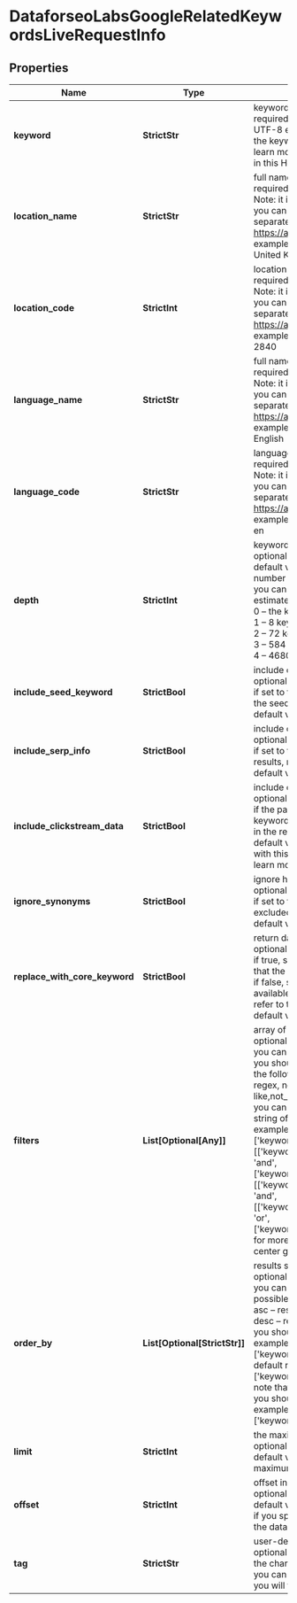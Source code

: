 # DataforseoLabsGoogleRelatedKeywordsLiveRequestInfo


## Properties

| Name | Type | Description | Notes |
|------------ | ------------- | ------------- | -------------|
**keyword** | **StrictStr** | keyword<br>required field<br>UTF-8 encoding<br>the keywords will be converted to lowercase format<br>learn more about rules and limitations of keyword and keywords fields in DataForSEO APIs in this Help Center article |[optional]|
**location_name** | **StrictStr** | full name of the location<br>required field if you don’t specify location_code<br>Note: it is required to specify either location_name or location_code<br>you can receive the list of available locations with their location_name by making a separate request to the<br>https://api.dataforseo.com/v3/dataforseo_labs/locations_and_languages<br>example:<br>United Kingdom |[optional]|
**location_code** | **StrictInt** | location code<br>required field if you don’t specify location_name<br>Note: it is required to specify either location_name or location_code<br>you can receive the list of available locations with their location_code by making a separate request to the<br>https://api.dataforseo.com/v3/dataforseo_labs/locations_and_languages<br>example:<br>2840 |[optional]|
**language_name** | **StrictStr** | full name of the language<br>required field if you don’t specify language_code<br>Note: it is required to specify either language_name or language_code<br>you can receive the list of available locations with their language_name by making a separate request to the<br>https://api.dataforseo.com/v3/dataforseo_labs/locations_and_languages<br>example:<br>English |[optional]|
**language_code** | **StrictStr** | language code<br>required field if you don’t specify language_name<br>Note: it is required to specify either language_name or language_code<br>you can receive the list of available locations with their language_code by making a separate request to the<br>https://api.dataforseo.com/v3/dataforseo_labs/locations_and_languages<br>example:<br>en |[optional]|
**depth** | **StrictInt** | keyword search depth<br>optional field<br>default value: 1<br>number of the returned results depends on the value you set in this field<br>you can specify a level from 0 to 4<br>estimated number of keywords for each level (maximum):<br>0 – the keyword set in the keyword field<br>1 – 8 keywords<br>2 – 72 keywords<br>3 – 584 keywords<br>4 – 4680 keywords |[optional]|
**include_seed_keyword** | **StrictBool** | include data for the seed keyword<br>optional field<br>if set to true, data for the seed keyword specified in the keyword field will be provided in the seed_keyword_data array of the response<br>default value: false |[optional]|
**include_serp_info** | **StrictBool** | include data from SERP for each keyword<br>optional field<br>if set to true, we will return a serp_info array containing SERP data (number of search results, relevant URL, and SERP features) for every keyword in the response<br>default value: false |[optional]|
**include_clickstream_data** | **StrictBool** | include or exclude data from clickstream-based metrics in the result<br>optional field<br>if the parameter is set to true, you will receive clickstream_keyword_info, keyword_info_normalized_with_clickstream, and keyword_info_normalized_with_bing fields in the response<br>default value: false<br>with this parameter enabled, you will be charged double the price for the request<br>learn more about how clickstream-based metrics are calculated in this help center article |[optional]|
**ignore_synonyms** | **StrictBool** | ignore highly similar keywords<br>optional field<br>if set to true only core keywords will be returned, all highly similar keywords will be excluded;<br>default value: false |[optional]|
**replace_with_core_keyword** | **StrictBool** | return data for core keyword<br>optional field<br>if true, serp_info and related_keywords will be returned for the main keyword in the group that the specified keyword belongs to;<br>if false, serp_info and related_keywords will be returned for the specified keyword (if available);<br>refer to this help center article for more details;<br>default value: false |[optional]|
**filters** | **List[Optional[Any]]** | array of results filtering parameters<br>optional field<br>you can add several filters at once (8 filters maximum)<br>you should set a logical operator and, or between the conditions<br>the following operators are supported:<br>regex, not_regex, <, <=, >, >=, =, <>, in, not_in, match, not_match, ilike, not_ilike, like,not_like<br>you can use the % operator with like and not_like, as well as ilike and not_ilike to match any string of zero or more characters<br>example:<br>['keyword_data.keyword_info.search_volume','>',0]<br>[['keyword_info.search_volume','in',[0,1000]],<br>'and',<br>['keyword_data.keyword_info.competition_level','=','LOW']]<br>[['keyword_data.keyword_info.search_volume','>',100],<br>'and',<br>[['keyword_data.keyword_info.cpc','<',0.5],<br>'or',<br>['keyword_info.high_top_of_page_bid','<=',0.5]]]<br>for more information about filters, please refer to Dataforseo Labs – Filters or this help center guide |[optional]|
**order_by** | **List[Optional[StrictStr]]** | results sorting rules<br>optional field<br>you can use the same values as in the filters array to sort the results<br>possible sorting types:<br>asc – results will be sorted in the ascending order<br>desc – results will be sorted in the descending order<br>you should use a comma to set up a sorting type<br>example:<br>['keyword_data.keyword_info.competition,desc']<br>default rule:<br>['keyword_data.keyword_info.search_volume,desc']<br>note that you can set no more than three sorting rules in a single request<br>you should use a comma to separate several sorting rules<br>example:<br>['keyword_data.keyword_info.search_volume,desc','keyword_data.keyword_info.cpc,desc'] |[optional]|
**limit** | **StrictInt** | the maximum number of returned keywords<br>optional field<br>default value: 100<br>maximum value: 1000 |[optional]|
**offset** | **StrictInt** | offset in the results array of returned keywords<br>optional field<br>default value: 0<br>if you specify the 10 value, the first ten keywords in the results array will be omitted and the data will be provided for the successive keywords |[optional]|
**tag** | **StrictStr** | user-defined task identifier<br>optional field<br>the character limit is 255<br>you can use this parameter to identify the task and match it with the result<br>you will find the specified tag value in the data object of the response |[optional]|